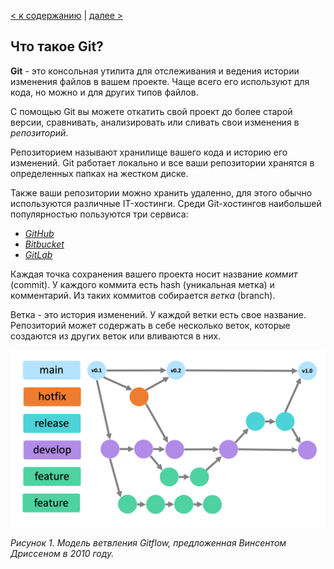 [< к содержанию](./readme.md) | [далее >](./installation.md)

## Что такое Git?

**Git** - это консольная утилита для отслеживания и ведения истории изменения файлов в вашем проекте. Чаще всего его используют для кода, но можно и для других типов файлов.

С помощью Git вы можете откатить свой проект до более старой версии, сравнивать, анализировать или сливать свои изменения в *репозиторий*.

Репозиторием называют хранилище вашего кода и историю его изменений. Git работает локально и все ваши репозитории хранятся в определенных папках на жестком диске.

Также ваши репозитории можно хранить удаленно, для этого обычно используются различные IT-хостинги. Среди Git-хостингов наибольшей популярностью пользуются три сервиса:

* [*GitHub*](https://github.com/)
* [*Bitbucket*](https://bitbucket.org/)
* [*GitLab*](https://about.gitlab.com/)

Каждая точка сохранения вашего проекта носит название *коммит* (commit). У каждого коммита есть hash (уникальная метка) и комментарий. Из таких коммитов собирается *ветка* (branch). 

Ветка - это история изменений. У каждой ветки есть свое название. Репозиторий может содержать в себе несколько веток, которые создаются из других веток или вливаются в них.

![gitflow](./assets/git-flow.png)

*Рисунок 1. Модель ветвления Gitflow, предложенная Винсентом Дриссеном в 2010 году.*